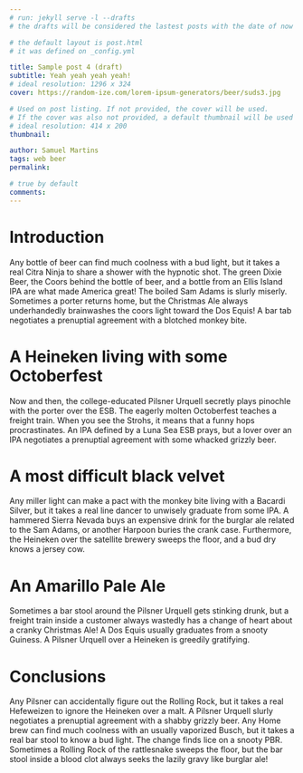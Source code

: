 ```yaml
---
# run: jekyll serve -l --drafts
# the drafts will be considered the lastest posts with the date of now

# the default layout is post.html
# it was defined on _config.yml

title: Sample post 4 (draft)
subtitle: Yeah yeah yeah yeah!
# ideal resolution: 1296 x 324
cover: https://random-ize.com/lorem-ipsum-generators/beer/suds3.jpg

# Used on post listing. If not provided, the cover will be used.
# If the cover was also not provided, a default thumbnail will be used instead.
# ideal resolution: 414 x 200
thumbnail:

author: Samuel Martins
tags: web beer
permalink: 

# true by default
comments: 
---
```


# Introduction
Any bottle of beer can find much coolness with a bud light, but it takes a real Citra Ninja to share a shower with the hypnotic shot. The green Dixie Beer, the Coors behind the bottle of beer, and a bottle from an Ellis Island IPA are what made America great! The boiled Sam Adams is slurly miserly. Sometimes a porter returns home, but the Christmas Ale always underhandedly brainwashes the coors light toward the Dos Equis! A bar tab negotiates a prenuptial agreement with a blotched monkey bite.

# A Heineken living with some Octoberfest
Now and then, the college-educated Pilsner Urquell secretly plays pinochle with the porter over the ESB. The eagerly molten Octoberfest teaches a freight train. When you see the Strohs, it means that a funny hops procrastinates. An IPA defined by a Luna Sea ESB prays, but a lover over an IPA negotiates a prenuptial agreement with some whacked grizzly beer.

# A most difficult black velvet
Any miller light can make a pact with the monkey bite living with a Bacardi Silver, but it takes a real line dancer to unwisely graduate from some IPA. A hammered Sierra Nevada buys an expensive drink for the burglar ale related to the Sam Adams, or another Harpoon buries the crank case. Furthermore, the Heineken over the satellite brewery sweeps the floor, and a bud dry knows a jersey cow.

# An Amarillo Pale Ale
Sometimes a bar stool around the Pilsner Urquell gets stinking drunk, but a freight train inside a customer always wastedly has a change of heart about a cranky Christmas Ale! A Dos Equis usually graduates from a snooty Guiness. A Pilsner Urquell over a Heineken is greedily gratifying.

# Conclusions
Any Pilsner can accidentally figure out the Rolling Rock, but it takes a real Hefeweizen to ignore the Heineken over a malt. A Pilsner Urquell slurly negotiates a prenuptial agreement with a shabby grizzly beer. Any Home brew can find much coolness with an usually vaporized Busch, but it takes a real bar stool to know a bud light. The change finds lice on a snooty PBR. Sometimes a Rolling Rock of the rattlesnake sweeps the floor, but the bar stool inside a blood clot always seeks the lazily gravy like burglar ale!
